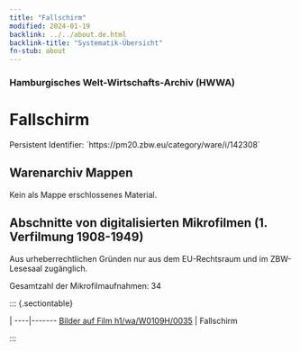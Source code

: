 ```yaml
---
title: "Fallschirm"
modified: 2024-01-19
backlink: ../../about.de.html
backlink-title: "Systematik-Übersicht"
fn-stub: about
---
```


### Hamburgisches Welt-Wirtschafts-Archiv (HWWA)

# Fallschirm

<div class="hint">Persistent Identifier: `https://pm20.zbw.eu/category/ware/i/142308`</div>







## Warenarchiv Mappen





Kein als Mappe erschlossenes Material.



<a id="filmsections" />

## Abschnitte von digitalisierten Mikrofilmen (1. Verfilmung 1908-1949)

<p>Aus urheberrechtlichen Gründen nur aus dem EU-Rechtsraum und im ZBW-Lesesaal zugänglich.</p>


<p>Gesamtzahl der Mikrofilmaufnahmen: 34</p>





::: {.sectiontable}

 | 
----|-------
<a class="btn" href="https://pm20.zbw.eu/film/h1/wa/W0109H/0035" rel="nofollow">Bilder auf Film h1/wa/W0109H/0035</a> | Fallschirm


:::
















